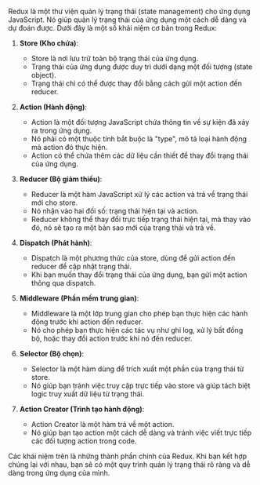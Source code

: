 Redux là một thư viện quản lý trạng thái (state management) cho ứng dụng JavaScript. Nó giúp quản lý trạng thái của ứng dụng một cách dễ dàng và dự đoán được. Dưới đây là một số khái niệm cơ bản trong Redux:

1. **Store (Kho chứa)**:
   - Store là nơi lưu trữ toàn bộ trạng thái của ứng dụng.
   - Trạng thái của ứng dụng được duy trì dưới dạng một đối tượng (state object).
   - Trạng thái chỉ có thể được thay đổi bằng cách gửi một action đến reducer.

2. **Action (Hành động)**:
   - Action là một đối tượng JavaScript chứa thông tin về sự kiện đã xảy ra trong ứng dụng.
   - Nó phải có một thuộc tính bắt buộc là "type", mô tả loại hành động mà action đó thực hiện.
   - Action có thể chứa thêm các dữ liệu cần thiết để thay đổi trạng thái của ứng dụng.

3. **Reducer (Bộ giảm thiểu)**:
   - Reducer là một hàm JavaScript xử lý các action và trả về trạng thái mới cho store.
   - Nó nhận vào hai đối số: trạng thái hiện tại và action.
   - Reducer không thể thay đổi trực tiếp trạng thái hiện tại, mà thay vào đó, nó sẽ tạo ra một bản sao mới của trạng thái và trả về.

4. **Dispatch (Phát hành)**:
   - Dispatch là một phương thức của store, dùng để gửi action đến reducer để cập nhật trạng thái.
   - Khi bạn muốn thay đổi trạng thái của ứng dụng, bạn gửi một action thông qua dispatch.

5. **Middleware (Phần mềm trung gian)**:
   - Middleware là một lớp trung gian cho phép bạn thực hiện các hành động trước khi action đến reducer.
   - Nó cho phép bạn thực hiện các tác vụ như ghi log, xử lý bất đồng bộ, hoặc thay đổi action trước khi nó đến reducer.

6. **Selector (Bộ chọn)**:
   - Selector là một hàm dùng để trích xuất một phần của trạng thái từ store.
   - Nó giúp bạn tránh việc truy cập trực tiếp vào store và giúp tách biệt logic truy xuất dữ liệu từ trạng thái.

7. **Action Creator (Trình tạo hành động)**:
   - Action Creator là một hàm trả về một action.
   - Nó giúp bạn tạo action một cách dễ dàng và tránh việc viết trực tiếp các đối tượng action trong code.

Các khái niệm trên là những thành phần chính của Redux. Khi bạn kết hợp chúng lại với nhau, bạn sẽ có một quy trình quản lý trạng thái rõ ràng và dễ dàng trong ứng dụng của mình.
